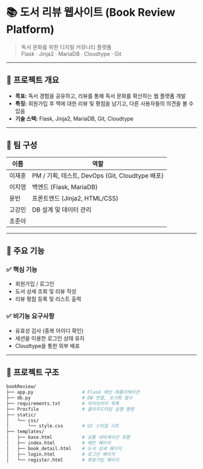 # 📚 도서 리뷰 웹사이트 (Book Review Platform)

> 독서 문화를 위한 디지털 커뮤니티 플랫폼  
> Flask · Jinja2 · MariaDB · Cloudtype · Git

---

## 📌 프로젝트 개요

- **목표:** 독서 경험을 공유하고, 리뷰를 통해 독서 문화를 확산하는 웹 플랫폼 개발
- **특징:** 회원가입 후 책에 대한 리뷰 및 평점을 남기고, 다른 사용자들의 의견을 볼 수 있음
- **기술 스택:** Flask, Jinja2, MariaDB, Git, Cloudtype

---

## 👥 팀 구성

| 이름     | 역할                       |
|----------|----------------------------|
| 이재훈   | PM / 기획, 테스트, DevOps (Git, Cloudtype 배포)          |
| 이지영   | 백엔드 (Flask, MariaDB)    |
| 윤빈     | 프론트엔드 (Jinja2, HTML/CSS) |
| 고강민   | DB 설계 및 데이터 관리     |
| 조준아   |  |

---

## 🔧 주요 기능

### ✅ 핵심 기능
- 회원가입 / 로그인
- 도서 상세 조회 및 리뷰 작성
- 리뷰 평점 등록 및 리스트 출력

### ✅ 비기능 요구사항
- 유효성 검사 (중복 아이디 확인)
- 세션을 이용한 로그인 상태 유지
- Cloudtype을 통한 외부 배포

---

## 🧱 프로젝트 구조

```bash
bookReview/
├── app.py                  # Flask 메인 애플리케이션
├── db.py                   # DB 연결, 초기화 함수
├── requirements.txt        # 라이브러리 목록
├── Procfile                # 클라우드타입 실행 명령
├── static/
│   └── css/
│       └── style.css       # UI 스타일 시트
├── templates/
│   ├── base.html           # 공통 네비게이션 포함
│   ├── index.html          # 메인 페이지
│   ├── book_detail.html    # 도서 상세 페이지
│   ├── login.html          # 로그인 페이지
│   └── register.html       # 회원가입 페이지
